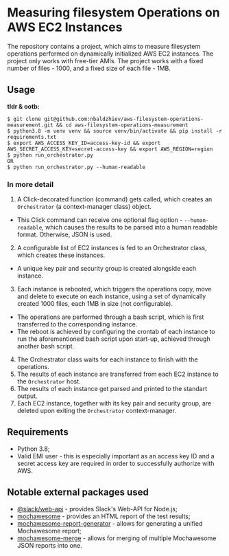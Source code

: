 # Measuring filesystem Operations on AWS EC2 Instances

The repository contains a project, which aims to measure filesystem operations performed on dynamically initialized AWS EC2 instances. The project 
only works with free-tier AMIs. The project works with a fixed number of files - 1000, and a fixed size of each file - 1MB.

## Usage

**tldr & ootb:**

```
$ git clone git@github.com:nbaldzhiev/aws-filesystem-operations-measurement.git && cd aws-filesystem-operations-measurement
$ python3.8 -m venv venv && source venv/bin/activate && pip install -r requirements.txt
$ export AWS_ACCESS_KEY_ID=access-key-id && export AWS_SECRET_ACCESS_KEY=secret-access-key && export AWS_REGION=region
$ python run_orchestrator.py
OR
$ python run_orchestrator.py --human-readable
```

### In more detail

1. A Click-decorated function (command) gets called, which creates an `Orchestrator` (a context-manager class) object.
  * This Click command can receive one optional flag option - `--human-readable`, which causes the results to be parsed into a human readable format. Otherwise, JSON is used.
2. A configurable list of EC2 instances is fed to an Orchestrator class, which creates these instances.
  * A unique key pair and security group is created alongside each instance.
3. Each instance is rebooted, which triggers the operations copy, move and delete to execute on each instance, using a set of dynamically created 1000 files, 
each 1MB in size (not configurable).
  * The operations are performed through a bash script, which is first transferred to the corresponding instance.
  * The reboot is achieved by configuring the crontab of each instance to run the aforementioned bash script upon start-up, achieved through another bash script.
4. The Orchestrator class waits for each instance to finish with the operations.
5. The results of each instance are transferred from each EC2 instance to the `Orchestrator` host.
6. The results of each instance get parsed and printed to the standart output.
7. Each EC2 instance, together with its key pair and security group, are deleted upon exiting the `Orchestrator` context-manager.

## Requirements

* Python 3.8;
* Valid EMI user - this is especially important as an access key ID and a secret access key are required in order to successfully authorize with AWS.

## Notable external packages used

* [@slack/web-api](https://www.npmjs.com/package/@slack/web-api) - provides Slack's Web-API for Node.js;
* [mochawesome](https://www.npmjs.com/package/mochawesome) - provides an HTML report of the test results;
* [mochawesome-report-generator](https://www.npmjs.com/package/mochawesome-report-generator) - allows for generating a unified Mochawesome report;
* [mochawesome-merge](https://www.npmjs.com/package/mochawesome-merge) - allows for merging of multiple Mochawesome JSON reports into one.

